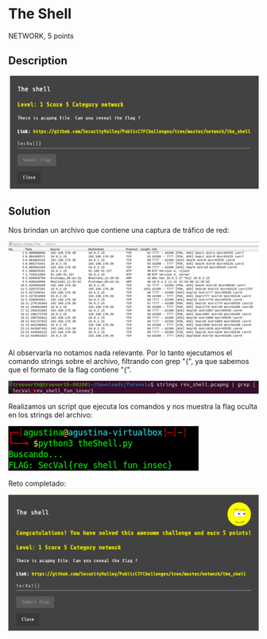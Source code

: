 # The Shell

NETWORK, 5 points

## Description

![](../images/description-the-shell.jpeg)

## Solution

Nos brindan un archivo que contiene una captura de tráfico de red:

![](../images/pcap-the-shell.png)

Al observarla no notamos nada relevante. Por lo tanto ejecutamos el comando strings sobre el archivo, filtrando con grep "{", ya que sabemos que el formato de la flag contiene "{".

![](../images/command-the-shell.png)

Realizamos un script que ejecuta los comandos y nos muestra la flag oculta en los strings del archivo:

![](../images/script-the-shell.png)

Reto completado:

![](../images/congratulations-the-shell.png)
